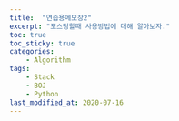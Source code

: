```yaml
---
title:  "연습용메모장2" 
excerpt: "포스팅할때 사용방법에 대해 알아보자." 
toc: true 
toc_sticky: true  
categories:   
    - Algorithm 
tags:   
    - Stack   
    - BOJ   
    - Python
last_modified_at: 2020-07-16
---
```

